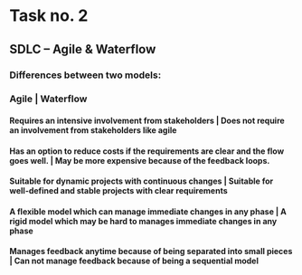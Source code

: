 # Task no. 2
## SDLC – Agile & Waterflow
### Differences between two models:
### Agile										      |	 Waterflow
#### Requires an intensive involvement from stakeholders	                              |  Does not require an involvement from stakeholders like agile
#### Has an option to reduce costs if the requirements are clear and the flow goes well.   |	 May be more expensive because of the feedback loops.
#### Suitable for dynamic projects with continuous changes	                              |  Suitable for well-defined and stable projects with clear requirements
#### A flexible model which can manage immediate changes in any phase	              |  A rigid model which may be hard to manages immediate changes in any phase 
#### Manages feedback anytime because of being separated into small pieces	              |  Can not manage feedback because of being a sequential model
